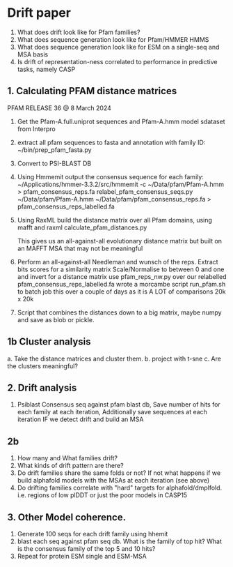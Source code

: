 # Drift paper

1. What does drift look like for Pfam families?
2. What does sequence generation look like for Pfam/HMMER HMMS
3. What does sequence generation look like for ESM on a single-seq and MSA basis
4. Is drift of representation-ness correlated to performance in predictive tasks, namely CASP 

## 1. Calculating PFAM distance matrices

PFAM RELEASE 36 @ 8 March 2024

1. Get the Pfam-A.full.uniprot sequences and Pfam-A.hmm model sdataset from Interpro
2. extract all pfam sequences to fasta and annotation with family ID: ~/bin/prep_pfam_fasta.py
3. Convert to PSI-BLAST DB
4. Using Hmmemit output the consensus sequence for each family: 
   ~/Applications/hmmer-3.3.2/src/hmmemit -c ~/Data/pfam/Pfam-A.hmm > pfam_consensus_reps.fa
   relabel_pfam_consensus_seqs.py ~/Data/pfam/Pfam-A.hmm ~/Data/pfam/pfam_consensus_reps.fa > pfam_consensus_reps_labelled.fa
5. Using RaxML build the distance matrix over all Pfam domains, using mafft and raxml
   calculate_pfam_distances.py

   This gives us an all-against-all evolutionary distance matrix but built on an MAFFT MSA that may not be meaningful

6. Perform an all-against-all Needleman and wunsch of the reps. Extract bits scores for a similarity matrix Scale/Normalise to between 0 and one and invert for a distance matrix
   use pfam_reps_nw.py over our relabelled pfam_consensus_reps_labelled.fa
   wrote a morcambe script run_pfam.sh to batch job this over a couple of days as it is A LOT of comparisons 20k x 20k

7. Script that combines the distances down to a big matrix, maybe numpy and save as blob or pickle.

## 1b Cluster analysis

a. Take the distance matrices and cluster them.
b. project with t-sne
c. Are the clusters meaningful?

## 2. Drift analysis

1. Psiblast Consensus seq against pfam blast db, Save number of hits for each family at each iteration, Additionally save sequences at each iteration IF we detect drift and build an MSA

## 2b 

1. How many and What families drift?
2. What kinds of drift pattern are there?
3. Do drift families share the same folds or not? If not what happens if we build alphafold models with the MSAs at each iteration (see above)
4. Do drifting families correlate with "hard" targets for alphafold/dmplfold. i.e. regions of low plDDT or just the poor models in CASP15

## 3. Other Model coherence.

1. Generate 100 seqs for each drift family using hhemit
2. blast each seq against pfam seq db. What is the family of top hit? What is the consensus family of the top 5 and 10 hits?
3. Repeat for protein ESM single and ESM-MSA


